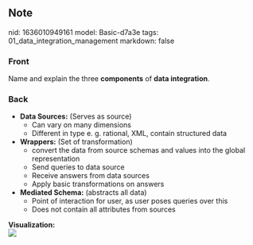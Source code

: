 ## Note
nid: 1636010949161
model: Basic-d7a3e
tags: 01_data_integration_management
markdown: false

### Front
Name and explain the three <b>components</b> of <b>data
integration</b>.

### Back
<ul>
  <li>
    <strong>Data Sources:</strong> (Serves as source)
    <ul>
      <li>Can vary on many dimensions
      <li>Different in type e. g. rational, XML, contain structured
      data
    </ul>
  <li>
    <strong>Wrappers:</strong> (Set of transformation)
    <ul>
      <li>convert the data from source schemas and values into the
      global representation
      <li>Send queries to data source
      <li>Receive answers from data sources
      <li>Apply basic transformations on answers
    </ul>
  <li><strong>Mediated Schema:</strong> (abstracts all data)
  <ul>
    <li>Point of interaction for user, as user poses queries over
    this
    <li>Does not contain all attributes from sources
  </ul>
</ul>
<div>
  <b>Visualization:</b>
</div>
<div><img src=
"3-s2.0-B9780124160446000016-f01-04-9780124160446.jpg"></div>
